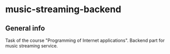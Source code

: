 # music-streaming-backend

## General info
Task of the course "Programming of Internet applications". Backend part for music streaming service.

<!-- ## Directories and files overview
* `db`:
* `handler`:
* `models`:
* `main.go`:
* `docker-compose.yml` & `Dockerfile`:
 -->
